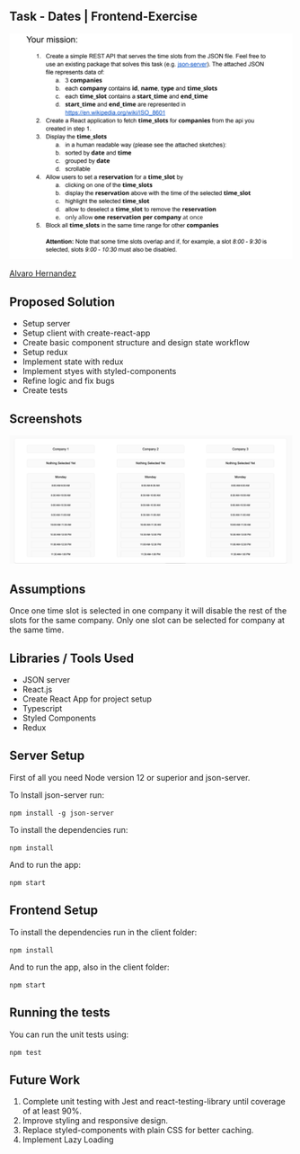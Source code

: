 ## Task - Dates | Frontend-Exercise

![task](assets/test.png)

[Alvaro Hernandez](mailto:alvarohernandezassens@gmail.com)

## Proposed Solution

- Setup server
- Setup client with create-react-app
- Create basic component structure and design state workflow
- Setup redux
- Implement state with redux
- Implement styes with styled-components
- Refine logic and fix bugs
- Create tests

## Screenshots

![Main](assets/Screenshot-1.png)

## Assumptions

Once one time slot is selected in one company it will disable the rest of the slots for the same company. Only one slot can be selected for company at the same time.

## Libraries / Tools Used

- JSON server
- React.js
- Create React App for project setup
- Typescript
- Styled Components
- Redux

## Server Setup

First of all you need Node version 12 or superior and json-server.

To Install json-server run:

`npm install -g json-server`

To install the dependencies run:

`npm install`

And to run the app:

`npm start`

## Frontend Setup

To install the dependencies run in the client folder:

`npm install`

And to run the app, also in the client folder:

`npm start`

## Running the tests

You can run the unit tests using:

`npm test`

## Future Work

1.  Complete unit testing with Jest and react-testing-library until coverage of at least 90%.
2. Improve styling and responsive design.
3. Replace styled-components with plain CSS for better caching.
4. Implement Lazy Loading
